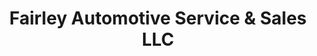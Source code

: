 ---
title: "Fairley Automotive Service & Sales LLC"
url: /aberdeen/fairley-automotive-service-and-sales-llc/
shop: car repair
---